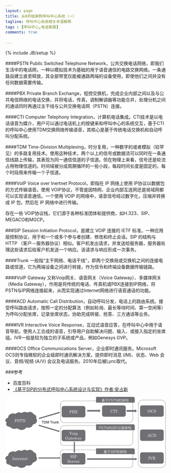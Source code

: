 ```yaml
---
layout: page
title: 从0开始架构呼叫中心系统（一）
tagline: 呼叫中心系统相关术语解释
tags : [呼叫中心,电话客服]
comments: true

---
```

{% include JB/setup %}



####PSTN
Public Switched Telephone Network，公共交换电话网络，即我们生活中的电话网，一种以模拟技术为基础的用于语音通信的电路交换网络。一条通路自建立直至释放，其全部带宽仅能被通路两端的设备使用，即使他们之间并没有任何数据需要传输。

####PBX
Private Branch Exchange，程控交换机，完成企业内部之间以及与公共电信网络的电话交换，并将电话，传真，调制解调器等功能合并，处理分机之间的通话同时再通过主干线与公共交换电话网（PSTN）连接。

####CTI
Computer Telephony Integration，计算机电话集成。CTI技术是以电话语音为媒介，用户可以通过电话机上的按键来和呼叫中心的系统交互，基于CTI的呼叫中心使用TDM交换网络传输语音，其核心是基于传统电话交换机和自动呼叫分配系统。

<!--summary-->

####TDM
Time-Division Multiplexing，时分复用，一种数字的或者模拟（较罕见）的多路复用技术。使用这种技术，两个以上的信号或数据流可以同时在一条通信线路上传输，其表现为同一通信信道的子信道。但在物理上来看，信号还是轮流占用物理信道的。时间域被分成周期循环的一些小段，每段时间长度是固定的，每个时段用来传输一个子信道。

####VoIP
Voice over Inertnet Protocol，即指在 IP 网络上使用 IP协议以数据包的方式传输语音。使用 VOIP协议，不管是因特网、企业内部互连网还是局域网都可以实现语音通信。一个使用 VOIP 的网络中，语音信号经过数字化，压缩并转换成 IP 包，然后在 IP 网络中进行传输。

存在一些 VOIP协议栈，它们源于各种标准团体和提供商，如H.323、SIP、MEGACO和MGCP。

###SIP
Session Initiation Protocol，是建立 VOIP 连接的 IETF 标准。一种应用层控制协议，用于和一个或多个参与者创建、修改和终止会话。SIP 的结构与 HTTP （客户－服务器协议）相似。客户机发出请求，并发送给服务器，服务器处理这些请求后给客户机发送一个响应。该请求与响应形成一次事务。

####Trunk
一般指“主干网络、电话干线”，即两个交换局或交换机之间的连接电路或信道，它为两端设备之间进行转接，作为信令和终端设备数据传输链路。

####VoIP Gateway
又称Voip网关、语音网关（Voice Gateway）、多媒体网关（Media Gateway），作用是将传统的电话、传真机或PBX连接到IP网络，将PSTN与IP网络连接起来，从而实现通过Internet网络进行语音通话的功能。


####ACD
Automatic Call Distribution，自动呼叫分发，电话上的路由系统。接受呼叫路由请求，按照一定的分配算法（例如轮询、最长等待时间、第一空闲等）为呼叫分配坐席，记录坐席状态，协助完成转接、抢答、三方通话等业务。

####IVR
Interactive Voice Response，互动式语音应答，在呼叫中心中用于语音导航，使用人工合成的语音，引导用户自助解决问题、输入、或接入指定的坐席组。IVR一般是较为独立的子系统或产品，例如Genesys GVP。

####OCS
Office Communications Server，企业即时通讯服务。Microsoft OCS则专指微软的企业级即时通讯解决方案，提供即时消息 (IM)、状态、Web 会议、音频/视频 (A/V) 会议及电话服务。2010年后被Lync取代。

###参考

* 百度百科
* [《基于SIP的分布式呼叫中心系统设计与实现》作者:安占新](http://www.doc88.com/p-0186174210911.html )   
 
![hj-esp8266](https://github.com/kusix/kusix.github.com/raw/master/img/call-center-1.png)